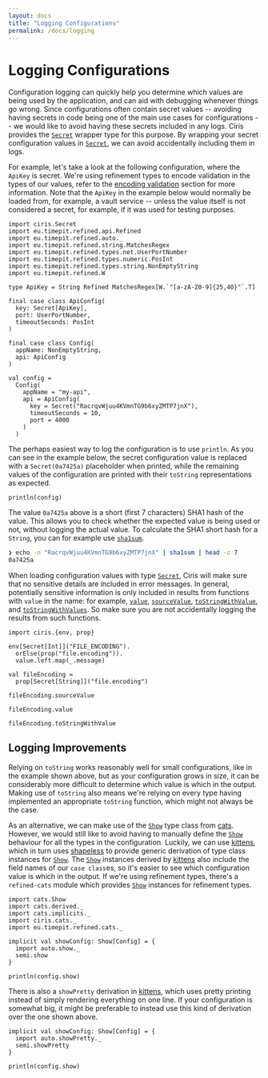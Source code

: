 ```yaml
---
layout: docs
title: "Logging Configurations"
permalink: /docs/logging
---
```


# Logging Configurations
Configuration logging can quickly help you determine which values are being used by the application, and can aid with debugging whenever things go wrong. Since configurations often contain secret values -- avoiding having secrets in code being one of the main use cases for configurations -- we would like to avoid having these secrets included in any logs. Ciris provides the [`Secret`][Secret] wrapper type for this purpose. By wrapping your secret configuration values in [`Secret`][Secret], we can avoid accidentally including them in logs.

For example, let's take a look at the following configuration, where the `ApiKey` is secret. We're using refinement types to encode validation in the types of our values, refer to the [encoding validation](/docs/validation) section for more information. Note that the `ApiKey` in the example below would normally be loaded from, for example, a vault service -- unless the value itself is not considered a secret, for example, if it was used for testing purposes.

```tut:silent
import ciris.Secret
import eu.timepit.refined.api.Refined
import eu.timepit.refined.auto._
import eu.timepit.refined.string.MatchesRegex
import eu.timepit.refined.types.net.UserPortNumber
import eu.timepit.refined.types.numeric.PosInt
import eu.timepit.refined.types.string.NonEmptyString
import eu.timepit.refined.W

type ApiKey = String Refined MatchesRegex[W.`"[a-zA-Z0-9]{25,40}"`.T]

final case class ApiConfig(
  key: Secret[ApiKey],
  port: UserPortNumber,
  timeoutSeconds: PosInt
)

final case class Config(
  appName: NonEmptyString,
  api: ApiConfig
)

val config =
  Config(
    appName = "my-api",
    api = ApiConfig(
      key = Secret("RacrqvWjuu4KVmnTG9b6xyZMTP7jnX"),
      timeoutSeconds = 10,
      port = 4000
    )
  )
```

The perhaps easiest way to log the configuration is to use `println`. As you can see in the example below, the secret configuration value is replaced with a `Secret(0a7425a)` placeholder when printed, while the remaining values of the configuration are printed with their `toString` representations as expected.

```tut:book
println(config)
```

The value `0a7425a` above is a short (first 7 characters) SHA1 hash of the value. This allows you to check whether the expected value is being used or not, without logging the actual value. To calculate the SHA1 short hash for a `String`, you can for example use [`sha1sum`][sha1sum].

```bash
❯ echo -n "RacrqvWjuu4KVmnTG9b6xyZMTP7jnX" | sha1sum | head -c 7
0a7425a
```

When loading configuration values with type [`Secret`][Secret], Ciris will make sure that no sensitive details are included in error messages. In general, potentially sensitive information is only included in results from functions with `value` in the name: for example, [`value`][ConfigEntry#value], [`sourceValue`][ConfigEntry#sourceValue], [`toStringWithValue`][ConfigEntry#toStringWithValue], and [`toStringWithValues`][ConfigEntry#toStringWithValues]. So make sure you are not accidentally logging the results from such functions.

```tut:book
import ciris.{env, prop}

env[Secret[Int]]("FILE_ENCODING").
  orElse(prop("file.encoding")).
  value.left.map(_.message)

val fileEncoding =
  prop[Secret[String]]("file.encoding")

fileEncoding.sourceValue

fileEncoding.value

fileEncoding.toStringWithValue
```

## Logging Improvements
Relying on `toString` works reasonably well for small configurations, like in the example shown above, but as your configuration grows in size, it can be considerably more difficult to determine which value is which in the output. Making use of `toString` also means we're relying on every type having implemented an appropriate `toString` function, which might not always be the case.

As an alternative, we can make use of the [`Show`][Show] type class from [cats](/docs/cats-module). However, we would still like to avoid having to manually define the [`Show`][Show] behaviour for all the types in the configuration. Luckily, we can use [kittens][kittens], which in turn uses [shapeless][shapeless] to provide generic derivation of type class instances for [`Show`][Show]. The [`Show`][Show] instances derived by [kittens][kittens] also include the field names of our `case class`es, so it's easier to see which configuration value is which in the output. If we're using refinement types, there's a `refined-cats` module which provides [`Show`][Show] instances for refinement types.

```tut:silent
import cats.Show
import cats.derived._
import cats.implicits._
import ciris.cats._
import eu.timepit.refined.cats._

implicit val showConfig: Show[Config] = {
  import auto.show._
  semi.show
}
```

```tut:book
println(config.show)
```

There is also a `showPretty` derivation in [kittens][kittens], which uses pretty printing instead of simply rendering everything on one line. If your configuration is somewhat big, it might be preferable to instead use this kind of derivation over the one shown above.

```tut:silent
implicit val showConfig: Show[Config] = {
  import auto.showPretty._
  semi.showPretty
}
```

```tut:book
println(config.show)
```

[sha1sum]: https://en.wikipedia.org/wiki/Sha1sum
[Secret]: /api/ciris/Secret.html
[kittens]: https://github.com/milessabin/kittens
[Show]: https://typelevel.org/cats/typeclasses/show.html
[shapeless]: https://github.com/milessabin/shapeless
[ConfigEntry#value]: /api/ciris/ConfigEntry.html#value:F[Either[ciris.ConfigError,V]]
[ConfigEntry#sourceValue]: /api/ciris/ConfigEntry.html#sourceValue:F[Either[ciris.ConfigError,S]]
[ConfigEntry#toStringWithValue]: /api/ciris/ConfigEntry.html#toStringWithValue:String
[ConfigEntry#toStringWithValues]: /api/ciris/ConfigEntry.html#toStringWithValues:String
